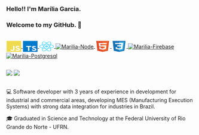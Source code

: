 ### Hello!! I'm Marília Garcia. 
### Welcome to my GitHub. 👋

<div align="center">
  <a href="https://github.com/GarciaaMarilia">
</div>
<div style="display: inline_block"><br>
  <img align="center" alt="Marilia-Js" height="30" width="40" src="https://raw.githubusercontent.com/devicons/devicon/master/icons/javascript/javascript-plain.svg"/>
  <img align="center" alt="Marilia-Ts" height="30" width="40" src="https://raw.githubusercontent.com/devicons/devicon/master/icons/typescript/typescript-plain.svg" />
  <img align="center" alt="Marilia-React" height="30" width="40" src="https://raw.githubusercontent.com/devicons/devicon/master/icons/react/react-original.svg" />
  <img align="center" alt="Marilia-Node" height="30" width="40"  src="https://cdn.jsdelivr.net/gh/devicons/devicon@latest/icons/nodejs/nodejs-original-wordmark.svg" />
  <img align="center" alt="Marilia-HTML" height="30" width="40" src="https://raw.githubusercontent.com/devicons/devicon/master/icons/html5/html5-original.svg" />
  <img align="center" alt="Marilia-CSS" height="30" width="40" src="https://raw.githubusercontent.com/devicons/devicon/master/icons/css3/css3-original.svg" />
   <img align="center" alt="Marilia-Firebase" height="30" width="40"  src="https://cdn.jsdelivr.net/gh/devicons/devicon@latest/icons/firebase/firebase-original-wordmark.svg" />
   <img align="center" alt="Marilia-Postgresql" height="30" width="40"  src="https://cdn.jsdelivr.net/gh/devicons/devicon@latest/icons/postgresql/postgresql-original.svg" />
          
          
</div>
  
  ## 
 
<div> 
  <a href = "mailto:garciaamarilia@gmail.com"><img src="https://img.shields.io/badge/-Gmail-%23333?style=for-the-badge&logo=gmail&logoColor=white" target="_blank"></a>
  <a href="https://www.linkedin.com/in/mmariliagarcia/" target="_blank"><img src="https://img.shields.io/badge/-LinkedIn-%230077B5?style=for-the-badge&logo=linkedin&logoColor=white" target="_blank"></a>
</div>



##

💻 Software developer with 3 years of experience in development for industrial and commercial areas, developing MES (Manufacturing Execution Systems) with strong data integration for industries in Brazil.

🎓 Graduated in Science and Technology at the Federal University of Rio Grande do Norte - UFRN.
